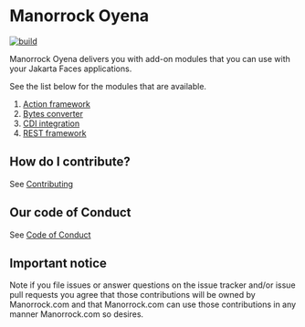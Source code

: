 # Manorrock Oyena

[![build](https://github.com/manorrock/oyena/actions/workflows/build.yml/badge.svg)](https://github.com/manorrock/oyena/actions/workflows/build.yml)

Manorrock Oyena delivers you with add-on modules that you can use with your
Jakarta Faces applications.

See the list below for the modules that are available.

1. [Action framework](lifecycle/action/README.md)
1. [Bytes converter](converter/bytes/README.md)
1. [CDI integration](lifecycle/cdi/README.md)
1. [REST framework](lifecycle/rest/README.md)

## How do I contribute?

See [Contributing](CONTRIBUTING.md)

## Our code of Conduct

See [Code of Conduct](CODE_OF_CONDUCT.md)

## Important notice

Note if you file issues or answer questions on the issue tracker and/or issue 
pull requests you agree that those contributions will be owned by Manorrock.com
and that Manorrock.com can use those contributions in any manner Manorrock.com
so desires.
